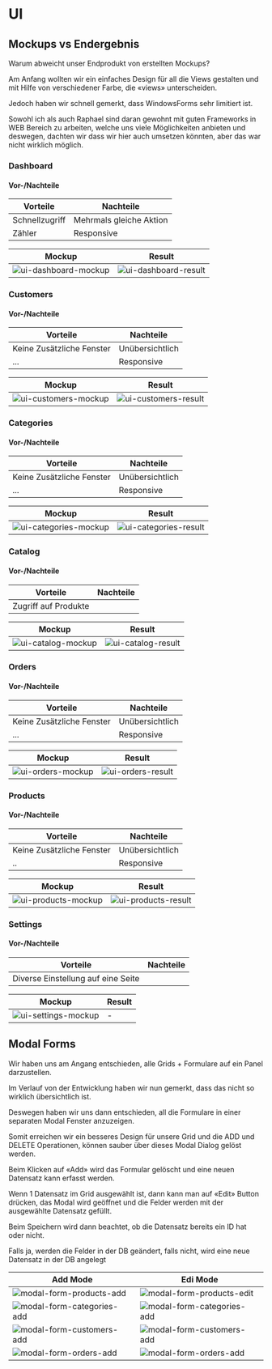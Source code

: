 # UI

## Mockups vs Endergebnis

Warum abweicht unser Endprodukt von erstellten Mockups?

Am Anfang wollten wir ein einfaches Design für all die Views gestalten und mit Hilfe von verschiedener Farbe, die «views» unterscheiden.

Jedoch haben wir schnell gemerkt, dass WindowsForms sehr limitiert ist.

Sowohl ich als auch Raphael sind daran gewohnt mit guten Frameworks in WEB Bereich zu arbeiten, welche uns viele Möglichkeiten anbieten und deswegen, dachten wir dass wir hier auch umsetzen könnten, aber das war nicht wirklich möglich.

### Dashboard

#### Vor-/Nachteile

Vorteile       | Nachteile
-------------- | -----------------------
Schnellzugriff | Mehrmals gleiche Aktion
Zähler         | Responsive

Mockup                                                 | Result
------------------------------------------------------ | ------------------------------------------------------
![ui-dashboard-mockup](images/ui-dashboard-mockup.png) | ![ui-dashboard-result](images/ui-dashboard-result.png)

### Customers

#### Vor-/Nachteile

Vorteile                  | Nachteile
------------------------- | ---------------
Keine Zusätzliche Fenster | Unübersichtlich
...                       | Responsive

Mockup                                                 | Result
------------------------------------------------------ | ------------------------------------------------------
![ui-customers-mockup](images/ui-customers-mockup.png) | ![ui-customers-result](images/ui-customers-result.png)

### Categories

#### Vor-/Nachteile

Vorteile                  | Nachteile
------------------------- | ---------------
Keine Zusätzliche Fenster | Unübersichtlich
...                       | Responsive

Mockup                                                   | Result
-------------------------------------------------------- | --------------------------------------------------------
![ui-categories-mockup](images/ui-categories-mockup.png) | ![ui-categories-result](images/ui-categories-result.png)

### Catalog

#### Vor-/Nachteile

Vorteile             | Nachteile
-------------------- | ---------
Zugriff auf Produkte |

Mockup                                             | Result
-------------------------------------------------- | --------------------------------------------------
![ui-catalog-mockup](images/ui-catalog-mockup.png) | ![ui-catalog-result](images/ui-catalog-result.png)

### Orders

#### Vor-/Nachteile

Vorteile                  | Nachteile
------------------------- | ---------------
Keine Zusätzliche Fenster | Unübersichtlich
...                       | Responsive

Mockup                                           | Result
------------------------------------------------ | ------------------------------------------------
![ui-orders-mockup](images/ui-orders-mockup.png) | ![ui-orders-result](images/ui-orders-result.png)

### Products

#### Vor-/Nachteile

Vorteile                  | Nachteile
------------------------- | ---------------
Keine Zusätzliche Fenster | Unübersichtlich
..                        | Responsive

Mockup                                               | Result
---------------------------------------------------- | ----------------------------------------------------
![ui-products-mockup](images/ui-products-mockup.png) | ![ui-products-result](images/ui-products-result.png)

### Settings

#### Vor-/Nachteile

Vorteile                           | Nachteile
---------------------------------- | ---------
Diverse Einstellung auf eine Seite |

Mockup                                               | Result
---------------------------------------------------- | ------
![ui-settings-mockup](images/ui-settings-mockup.png) | -

## Modal Forms

Wir haben uns am Angang entschieden, alle Grids + Formulare auf ein Panel darzustellen.

Im Verlauf von der Entwicklung haben wir nun gemerkt, dass das nicht so wirklich übersichtlich ist.

Deswegen haben wir uns dann entschieden, all die Formulare in einer separaten Modal Fenster anzuzeigen.

Somit erreichen wir ein besseres Design für unsere Grid und die ADD und DELETE Operationen, können sauber über dieses Modal Dialog gelöst werden.

Beim Klicken auf «Add» wird das Formular gelöscht und eine neuen Datensatz kann erfasst werden.

Wenn 1 Datensatz im Grid ausgewählt ist, dann kann man auf «Edit» Button drücken, das Modal wird geöffnet und die Felder werden mit der ausgewählte Datensatz gefüllt.

Beim Speichern wird dann beachtet, ob die Datensatz bereits ein ID hat oder nicht.

Falls ja, werden die Felder in der DB geändert, falls nicht, wird eine neue Datensatz in der DB angelegt

Add Mode                                                           | Edi Mode
------------------------------------------------------------------ | ------------------------------------------------------------------
![modal-form-products-add](images/modal-form-products-add.png)     | ![modal-form-products-edit](images/modal-form-products-edit.png)
![modal-form-categories-add](images/modal-form-categories-add.png) | ![modal-form-categories-add](images/modal-form-categories-add.png)
![modal-form-customers-add](images/modal-form-customers-add.png)   | ![modal-form-customers-add](images/modal-form-customers-add.png)
![modal-form-orders-add](images/modal-form-orders-add.png)         | ![modal-form-orders-add](images/modal-form-orders-add.png)
